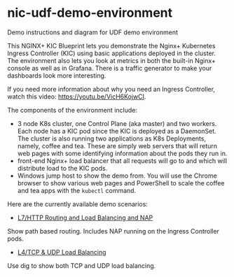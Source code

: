 # nic-udf-demo-environment

Demo instructions and diagram for UDF demo environment

This NGINX+ KIC Blueprint lets you demonstrate the Nginx+ Kubernetes Ingress Controller (KIC) using basic applications deployed in the cluster.  The environment also lets you look at metrics in both the built-in Nginx+ console as well as in Grafana.  There is a traffic generator to make your dashboards look more interesting.

If you need more information about why you need an Ingress Controller, watch this video:  https://youtu.be/VicH6KojwCI.

The components of the environment include:

- 3 node K8s cluster, one Control Plane (aka master) and two workers.  Each node has a KIC pod since the KIC is deployed as a DaemonSet.  The cluster is also running two applications as K8s Deployments, namely, coffee and tea.  These are simply web servers that will return web pages with some identifying information about the pods they run in.
- front-end Nginx+ load balancer that all requests will go to and which will distribute load to the KIC pods.
- Windows jump host to show the demo from.  You will use the Chrome browser to show various web pages and PowerShell to scale the coffee and tea apps with the `kubectl` command.

Here are the currently available demo scenarios:

- [L7/HTTP Routing and Load Balancing and NAP](http/Readme.md)

Show path based routing.  Includes NAP running on the Ingress Controller pods.  

- [L4/TCP & UDP Load Balancing](tcp-udp/Readme.md)

Use dig to show both TCP and UDP load balancing.  



